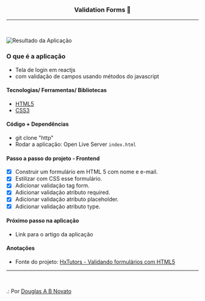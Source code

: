 <h3 align="center">
  Validation Forms 🚀
</h3>

---
<br>

![Resultado da Aplicação](/images/a-aplicacao-terminada.jpg)

### O que é a aplicação

- Tela de login em reactjs
- com validação de campos usando métodos do javascript

#### Tecnologias/ Ferramentas/ Bibliotecas

- [HTML5](https://developer.mozilla.org/pt-BR/docs/Web/HTML/Element)
- [CSS3](https://developer.mozilla.org/pt-BR/docs/Web/CSS)

#### Código + Dependências

- git clone "http"  
- Rodar a aplicação: Open Live Server `index.html`

#### Passo a passo do projeto - Frontend 

- [x] Construir um formulário em HTML 5 com nome e e-mail.
- [x] Estilizar com CSS esse formulário.
- [x] Adicionar validação tag form.
- [x] Adicionar validação atributo required.
- [x] Adicionar validação atributo placeholder.
- [x] Adicionar validação atributo type.

#### Próximo passo na aplicação

- Link para o artigo da aplicação

#### Anotações   

- Fonte do projeto: [HxTutors - Validando formulários com HTML5](https://www.youtube.com/watch?v=tdTU9lCYXUg&list=WL&index=13&t=0s)

---
<br>

.: Por [Douglas A B Novato](https://linktr.ee/douglasabnovato)